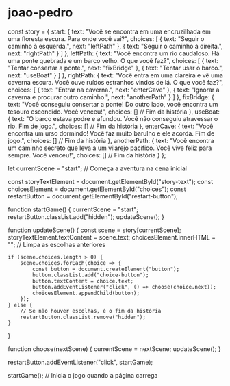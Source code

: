 # joao-pedro
const story = {
    start: {
        text: "Você se encontra em uma encruzilhada em uma floresta escura. Para onde você vai?",
        choices: [
            { text: "Seguir o caminho à esquerda.", next: "leftPath" },
            { text: "Seguir o caminho à direita.", next: "rightPath" }
        ]
    },
    leftPath: {
        text: "Você encontra um rio caudaloso. Há uma ponte quebrada e um barco velho. O que você faz?",
        choices: [
            { text: "Tentar consertar a ponte.", next: "fixBridge" },
            { text: "Tentar usar o barco.", next: "useBoat" }
        ]
    },
    rightPath: {
        text: "Você entra em uma clareira e vê uma caverna escura. Você ouve ruídos estranhos vindos de lá. O que você faz?",
        choices: [
            { text: "Entrar na caverna.", next: "enterCave" },
            { text: "Ignorar a caverna e procurar outro caminho.", next: "anotherPath" }
        ]
    },
    fixBridge: {
        text: "Você conseguiu consertar a ponte! Do outro lado, você encontra um tesouro escondido. Você venceu!",
        choices: [] // Fim da história
    },
    useBoat: {
        text: "O barco estava podre e afundou. Você não conseguiu atravessar o rio. Fim de jogo.",
        choices: [] // Fim da história
    },
    enterCave: {
        text: "Você encontra um urso dormindo! Você faz muito barulho e ele acorda. Fim de jogo.",
        choices: [] // Fim da história
    },
    anotherPath: {
        text: "Você encontra um caminho secreto que leva a um vilarejo pacífico. Você vive feliz para sempre. Você venceu!",
        choices: [] // Fim da história
    }
};

let currentScene = "start"; // Começa a aventura na cena inicial

const storyTextElement = document.getElementById("story-text");
const choicesElement = document.getElementById("choices");
const restartButton = document.getElementById("restart-button");

function startGame() {
    currentScene = "start";
    restartButton.classList.add("hidden");
    updateScene();
}

function updateScene() {
    const scene = story[currentScene];
    storyTextElement.textContent = scene.text;
    choicesElement.innerHTML = ""; // Limpa as escolhas anteriores

    if (scene.choices.length > 0) {
        scene.choices.forEach(choice => {
            const button = document.createElement("button");
            button.classList.add("choice-button");
            button.textContent = choice.text;
            button.addEventListener("click", () => choose(choice.next));
            choicesElement.appendChild(button);
        });
    } else {
        // Se não houver escolhas, é o fim da história
        restartButton.classList.remove("hidden");
    }
}

function choose(nextScene) {
    currentScene = nextScene;
    updateScene();
}

restartButton.addEventListener("click", startGame);

startGame(); // Inicia o jogo quando a página carrega
